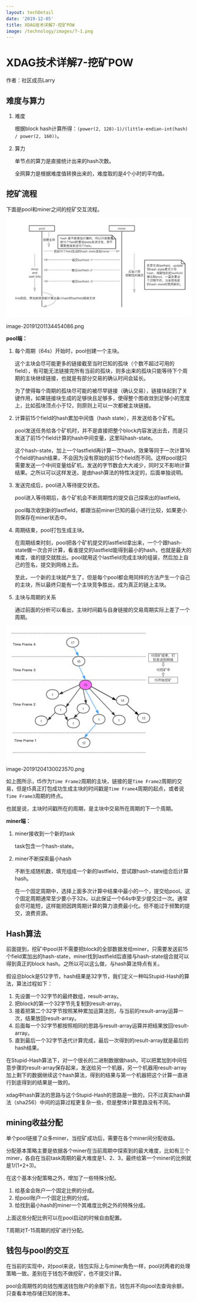 ```yaml
---
layout: techDetail
date: '2019-12-05'
title: XDAG技术详解7-挖矿POW
image: /technology/images/7-1.png
---
```


# XDAG技术详解7-挖矿POW

作者：社区成员Larry

## 难度与算力

1. 难度

   根据block hash计算所得：`(power(2, 128)-1)/(little-endian-int(hash) / power(2, 160))`。

2. 算力

   单节点的算力是直接统计出来的hash次数。

   全网算力是根据难度值转换出来的，难度取的是4个小时的平均值。

## 挖矿流程

下面是pool和miner之间的挖矿交互流程。

![7-1](..\images\7-1.png)

image-20191201134454086.png

**pool端：**

1. 每个周期（64s）开始时，pool创建一个主块。

   这个主块会尽可能更多的链接截至当时已知的孤块（个数不超过可用的field），有可能无法链接完所有当前的孤块，则多出来的孤块只能等待下个周期的主块继续链接，也就是有部分交易的确认时间会延长。

   为了使得每个周期的孤块尽可能的被尽早链接（确认交易），链接块起到了关键作用，如果链接块生成的足够快且足够多，使得整个图收敛到足够小的宽度上，比如孤块顶点小于12，则原则上可以一次都被主块链接。

2. 计算前15个field的hash累加中间值（hash state），并发送给各个矿机。

   pool发送任务给各个矿机时，并不是直接把整个block内容发送出去，而是只发送了前15个field计算的hash中间变量，这里叫hash-state。

   这个hash-state，加上一个lastfield再计算一次hash，效果等同于一次计算16个field的hash结果，不会因为没有原始的前15个field而不同。这样pool就只需要发送一个中间变量给矿机，发送的字节数会大大减少，同时又不影响计算结果。之所以可以这样发送，是由hash算法的特性决定的，后面单独说明。

3. 发送完成后，pool进入等待提交状态。

   pool进入等待期后，各个矿机会不断周期性的提交自己探索出的lastfield。

   pool每次收到新的lastfield，都跟当前miner已知的最小进行比较，如果更小则保存在miner状态中。

4. 周期结束，pool打包生成主块。

   在周期结束时刻，pool把各个矿机提交的lastfield拿出来，一个个跟hash-state做一次合并计算，看谁提交的lastfield能得到最小的hash，也就是最大的难度，谁的提交就胜出。pool就用这个lastfield完成主块的组装，然后加上自己的签名，提交到网络上去。

   至此，一个新的主块就产生了，但是每个pool都会用同样的方法产生一个自己的主块，所以最终只能有一个主块竞争胜出，成为真正的链上主块。

5. 主块与周期的关系

   通过前面的分析可以看出，主块时间戳与自身链接的交易周期实际上差了一个周期。

![7-2](..\images\7-2.png)

image-20191204130023570.png

如上图所示，t5作为`Time Frame2`周期的主块，链接的是`Time Frame2`周期的交易，但是t5真正打包成功生成主块的时间戳是`Time Frame4`周期的起点，或者说`Time Frame3`周期的终点。

也就是说，主块时间戳所在的周期，是主块中交易所在周期的下一个周期。

**miner端：**

1. miner接收到一个新的task

   task包含一个hash-state。

2. miner不断探索最小hash

   不断生成随机数，填充组成一个新的lastfield，尝试跟hash-state组合后计算hash。

   在一个固定周期中，选择上面多次计算中结果中最小的一个，提交给pool。这个固定周期通常至少要小于32s，以此保证一个64s中至少提交过一次。通常会尽可能短，这样能把因跨周期计算的算力浪费最小化。但不能过于频繁的提交，浪费资源。

## Hash算法

前面提到，挖矿中pool并不需要把block的全部数据发给miner，只需要发送前15个field累加出的hash-state，miner找到lastfield后直接与hash-state组合就可以得到真正的block hash。之所以可以这么做，与hash算法特点有关。

假设总block是512字节，hash结果是32字节，我们定义一种叫Stupid-Hash的算法，算法过程如下：

1. 先设置一个32字节的最终数组，result-array。
2. 把block的第一个32字节先复制到result-array。
3. 接着把第二个32字节按照某种累加运算法则，与当前的result-array运算一次，结果放回result-array。
4. 后面每一个32字节都按照相同的思路与result-array运算并把结果放回result-array。
5. 直到最后一个32字节迭代计算完成，最后一次得到的result-array就是最后的hash结果。

在Stupid-Hash算法下，对一个很长的二进制数据做hash，可以把累加到中间任意步骤的result-array保存起来，发送给另一个机器，另一个机器用result-array加上剩下的数据继续这个hash算法，得到的结果与第一个机器把这个计算一直进行到底得到的结果是一致的。

xdag中hash算法的思路与这个Stupid-Hash的思路是一致的，只不过真实hash算法（sha256）中间的运算过程更复杂一些，但是整体计算思路没有不同。

## mining收益分配

单个pool链接了众多miner，当挖矿成功后，需要在各个miner间分配收益。

分配基本策略主要是依据各个miner在当前周期中探索到的最大难度，比如有三个 miner，各自在当前task周期的最大难度是1、2、3，最终给第一个miner的比例就是1/(1+2+3)。

在这个基本分配策略之外，增加了一些特殊分配。

1. 给基金会账户一个固定比例的分成。
2. 给pool账户一个固定比例的分成。
3. 给找到最小hash的miner一个其难度比例之外的特殊分成。

上面这些分配比例可以在pool启动的时候自由配置。

T周期对T-15周期的挖矿进行分配。

## 钱包与pool的交互

在当前的实现中，对pool来说，钱包实际上与miner角色一样，pool对两者的处理策略一致。差别在于钱包不做挖矿，也不提交计算。

pool会周期性的向钱包推送钱包账户的余额下去，钱包并不向pool去查询余额，只查看本地存储已知的账本。


